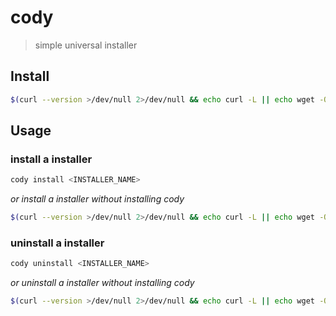 # cody

> simple universal installer

## Install

```sh
$(curl --version >/dev/null 2>/dev/null && echo curl -L || echo wget -O-) https://gitlab.com/risserlabs/community/cody/-/raw/main/cody.sh 2>/dev/null | sh -s install cody
```

## Usage

### install a installer

```sh
cody install <INSTALLER_NAME>
```

_or install a installer without installing cody_

```sh
$(curl --version >/dev/null 2>/dev/null && echo curl -L || echo wget -O-) https://gitlab.com/risserlabs/community/cody/-/raw/main/cody.sh 2>/dev/null | sh -s install <INSTALLER_NAME>
```

### uninstall a installer

```sh
cody uninstall <INSTALLER_NAME>
```

_or uninstall a installer without installing cody_

```sh
$(curl --version >/dev/null 2>/dev/null && echo curl -L || echo wget -O-) https://gitlab.com/risserlabs/community/cody/-/raw/main/cody.sh 2>/dev/null | sh -s uninstall <INSTALLER_NAME>
```
